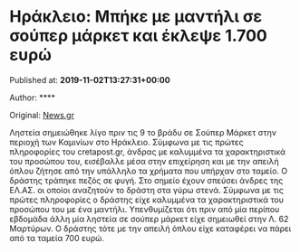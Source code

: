 
# Ηράκλειο: Μπήκε με μαντήλι σε σούπερ μάρκετ και έκλεψε 1.700 ευρώ

Published at: **2019-11-02T13:27:31+00:00**

Author: ****

Original: [News.gr](https://www.news.gr/ellada/article/2016815/iraklio-bike-me-mantili-se-souper-market-ke-eklepse-1-700-evro.html)

Ληστεία σημειώθηκε λίγο πριν τις 9 το βράδυ σε Σούπερ Μάρκετ στην περιοχή των Καμινίων στο Hράκλειο.
Σύμφωνα με τις πρώτες πληροφορίες του cretapost.gr, άνδρας με καλυμμένα τα χαρακτηριστικά του προσώπου του, εισέβαλλε μέσα στην επιχείρηση και με την απειλή όπλου ζήτησε από την υπάλληλο τα χρήματα που υπήρχαν στο ταμείο.
Ο δράστης τράπηκε πεζός σε φυγή.
Στο σημείο έχουν σπεύσει άνδρες της ΕΛ.ΑΣ. οι οποίοι αναζητούν το δράστη στα γύρω στενά.
Σύμφωνα με τις πρώτες πληροφορίες ο δράστης είχε καλυμμένα τα χαρακτηριστικά του προσώπου του με ένα μαντήλι.
Υπενθυμίζεται ότι πριν από μία περίπου εβδομάδα άλλη μία ληστεία σε σούπερ μάρκετ είχε σημειωθεί στην Λ. 62 Μαρτύρων.
Ο δράστης τότε με την απειλή όπλου είχε καταφέρει να πάρει από τα ταμεία 700 ευρώ.
